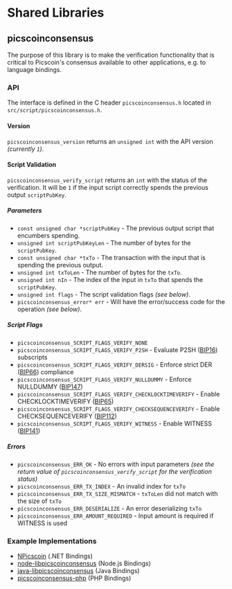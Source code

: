 Shared Libraries
================

## picscoinconsensus

The purpose of this library is to make the verification functionality that is critical to Picscoin's consensus available to other applications, e.g. to language bindings.

### API

The interface is defined in the C header `picscoinconsensus.h` located in `src/script/picscoinconsensus.h`.

#### Version

`picscoinconsensus_version` returns an `unsigned int` with the API version *(currently `1`)*.

#### Script Validation

`picscoinconsensus_verify_script` returns an `int` with the status of the verification. It will be `1` if the input script correctly spends the previous output `scriptPubKey`.

##### Parameters
- `const unsigned char *scriptPubKey` - The previous output script that encumbers spending.
- `unsigned int scriptPubKeyLen` - The number of bytes for the `scriptPubKey`.
- `const unsigned char *txTo` - The transaction with the input that is spending the previous output.
- `unsigned int txToLen` - The number of bytes for the `txTo`.
- `unsigned int nIn` - The index of the input in `txTo` that spends the `scriptPubKey`.
- `unsigned int flags` - The script validation flags *(see below)*.
- `picscoinconsensus_error* err` - Will have the error/success code for the operation *(see below)*.

##### Script Flags
- `picscoinconsensus_SCRIPT_FLAGS_VERIFY_NONE`
- `picscoinconsensus_SCRIPT_FLAGS_VERIFY_P2SH` - Evaluate P2SH ([BIP16](https://github.com/picscoin/bips/blob/master/bip-0016.mediawiki)) subscripts
- `picscoinconsensus_SCRIPT_FLAGS_VERIFY_DERSIG` - Enforce strict DER ([BIP66](https://github.com/picscoin/bips/blob/master/bip-0066.mediawiki)) compliance
- `picscoinconsensus_SCRIPT_FLAGS_VERIFY_NULLDUMMY` - Enforce NULLDUMMY ([BIP147](https://github.com/picscoin/bips/blob/master/bip-0147.mediawiki))
- `picscoinconsensus_SCRIPT_FLAGS_VERIFY_CHECKLOCKTIMEVERIFY` - Enable CHECKLOCKTIMEVERIFY ([BIP65](https://github.com/picscoin/bips/blob/master/bip-0065.mediawiki))
- `picscoinconsensus_SCRIPT_FLAGS_VERIFY_CHECKSEQUENCEVERIFY` - Enable CHECKSEQUENCEVERIFY ([BIP112](https://github.com/picscoin/bips/blob/master/bip-0112.mediawiki))
- `picscoinconsensus_SCRIPT_FLAGS_VERIFY_WITNESS` - Enable WITNESS ([BIP141](https://github.com/picscoin/bips/blob/master/bip-0141.mediawiki))

##### Errors
- `picscoinconsensus_ERR_OK` - No errors with input parameters *(see the return value of `picscoinconsensus_verify_script` for the verification status)*
- `picscoinconsensus_ERR_TX_INDEX` - An invalid index for `txTo`
- `picscoinconsensus_ERR_TX_SIZE_MISMATCH` - `txToLen` did not match with the size of `txTo`
- `picscoinconsensus_ERR_DESERIALIZE` - An error deserializing `txTo`
- `picscoinconsensus_ERR_AMOUNT_REQUIRED` - Input amount is required if WITNESS is used

### Example Implementations
- [NPicscoin](https://github.com/NicolasDorier/NPicscoin/blob/master/NPicscoin/Script.cs#L814) (.NET Bindings)
- [node-libpicscoinconsensus](https://github.com/bitpay/node-libpicscoinconsensus) (Node.js Bindings)
- [java-libpicscoinconsensus](https://github.com/dexX7/java-libpicscoinconsensus) (Java Bindings)
- [picscoinconsensus-php](https://github.com/Bit-Wasp/picscoinconsensus-php) (PHP Bindings)
